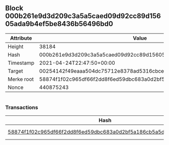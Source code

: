 ## Block 000b261e9d3d209c3a5a5caed09d92cc89d15605ada9b4ef5be8436b56496bd0

Attribute | Value
--- | ---
Height | 38184
Hash | 000b261e9d3d209c3a5a5caed09d92cc89d15605ada9b4ef5be8436b56496bd0
Timestamp | 2021-04-24T22:47:50+00:00
Target | 00254142f49eaaa504dc75712e8378ad5316cbcead634704b3734b6271167cc4
Merke root | 58874f1f02c965df66f2dd8f6ed59dbc683a0d2bf5a186cb5a5d404901dec8e6
Nonce | 440875243

```

```

### Transactions

Hash | Amount
--- | ---
[58874f1f02c965df66f2dd8f6ed59dbc683a0d2bf5a186cb5a5d404901dec8e6](58874f1f02c965df66f2dd8f6ed59dbc683a0d2bf5a186cb5a5d404901dec8e6.md) | 10.00000000 SKEPTI 
